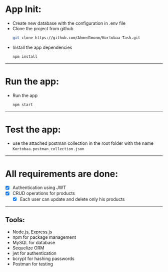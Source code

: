 # App Init:
- Create new database with the configuration in .env file
- Clone the project from github
    ```bash
    git clone https://github.com/Ahmed1monm/Kortobaa-Task.git 
    ```
- Install the app dependencies
    ```bash
    npm install
    ```
------------------------------------------------------------------------
# Run the app:
- Run the app
    ```bash
    npm start
    ```
--------------------------------------------------------------------------
# Test the app:
- use the attached postman collection in the root folder with the name `Kortobaa.postman_collection.json`
-------------------------------------------------------------------------
# All requirements are done:
- [x] Authentication using JWT
- [x] CRUD operations for products
  - [x] Each user can update and delete only his products
-------------------------------------------------------------------------

## Tools:
- Node.js, Express.js
- npm for package management
- MySQL for database
- Sequelize ORM
- jwt for authentication
- bcrypt for hashing passwords
- Postman for testing
